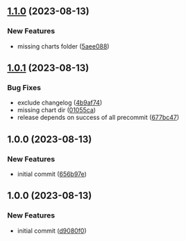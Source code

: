 ## [1.1.0](https://github.com/AtomiCloud/label-kubefwd/compare/v1.0.1...v1.1.0) (2023-08-13)


### New Features

* missing charts folder ([5aee088](https://github.com/AtomiCloud/label-kubefwd/commit/5aee088f3d42e473c6a294b266012541e9ab2aa8))

## [1.0.1](https://github.com/AtomiCloud/label-kubefwd/compare/v1.0.0...v1.0.1) (2023-08-13)


### Bug Fixes

* exclude changelog ([4b9af74](https://github.com/AtomiCloud/label-kubefwd/commit/4b9af74f67de94511c7b0b4b521d2f53fa226fb7))
* missing chart dir ([01055ca](https://github.com/AtomiCloud/label-kubefwd/commit/01055cabda8c0722fedda76f8ca61bbb638eb552))
* release depends on success of all precommit ([677bc47](https://github.com/AtomiCloud/label-kubefwd/commit/677bc47dfb871e03a8bb02a341a60cdc0f272c20))

## 1.0.0 (2023-08-13)


### New Features

* initial commit ([656b97e](https://github.com/AtomiCloud/label-kubefwd/commit/656b97e88eb7716ca4e2e7bb554815c5760fa61c))

## 1.0.0 (2023-08-13)

### New Features

- initial commit ([d9080f0](https://github.com/AtomiCloud/kubefwd-labeler/commit/d9080f09b9de2e21bb5b5e13394e1fcb862c4f07))
